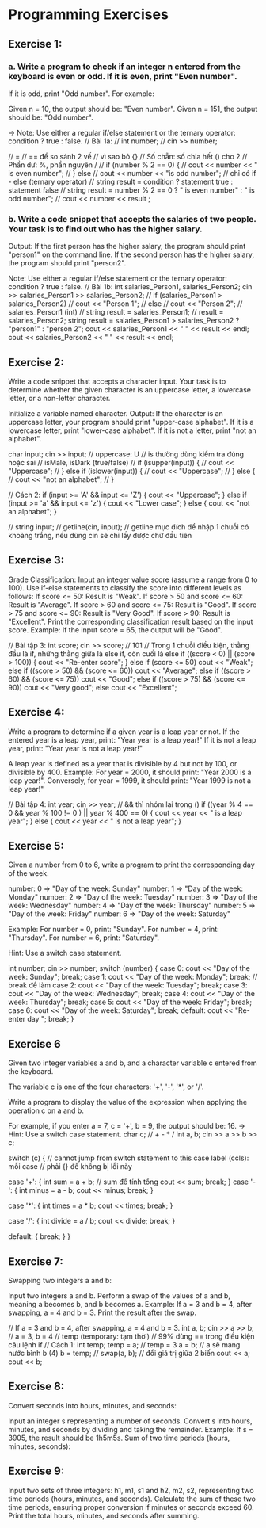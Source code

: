 # Programming Exercises
## Exercise 1:

### a. Write a program to check if an integer n entered from the keyboard is even or odd. If it is even, print "Even number".
If it is odd, print "Odd number". For example:

Given n = 10, the output should be: "Even number". 
Given n = 151, the output should be: "Odd number".

-> Note: Use either a regular if/else statement or the ternary operator: condition ? true : false.
// Bài 1a:
// int number;
// cin >> number;

// =
// == để so sánh 2 vế
// vì sao bỏ {}
// Số chẵn: số chia hết () cho 2
// Phần dư: %, phần nguyên /
// if (number % 2 == 0) {
//   cout << number << " is even number";
// } else
//   cout << number << "is odd number";
// chỉ có if - else (ternary operator)
// string result = condition ? statement true : statement false
// string result  = number % 2 == 0 ? " is even number" : " is odd number";
// cout << number << result ;


### b. Write a code snippet that accepts the salaries of two people. Your task is to find out who has the higher salary.
Output: If the first person has the higher salary, the program should print "person1" on the command line. 
If the second person has the higher salary, the program should print "person2".

Note: Use either a regular if/else statement or the ternary operator: condition ? true : false.
// Bài 1b:
int salaries_Person1, salaries_Person2;
cin >> salaries_Person1 >> salaries_Person2;
// if (salaries_Person1 > salaries_Person2)
//   cout << "Person 1";
// else
//   cout << "Person 2";
// salaries_Person1 (int)
// string result = salaries_Person1;
// result = salaries_Person2;
string result = salaries_Person1 > salaries_Person2 ? "person1" : "person 2";
cout << salaries_Person1 << " " << result << endl;
cout << salaries_Person2 << " " << result << endl;


## Exercise 2:
Write a code snippet that accepts a character input. Your task is to determine whether the given character is an uppercase letter, a lowercase letter, or a non-letter character.

Initialize a variable named character.
Output: If the character is an uppercase letter, your program should print "upper-case alphabet".
If it is a lowercase letter, print "lower-case alphabet".
If it is not a letter, print "not an alphabet".

char input;
cin >> input;
// uppercase: U
// is thường dùng kiểm tra đúng hoặc sai
// isMale, isDark (true/false)
// if (isupper(input)) {
//   cout << "Uppercase";
// } else if (islower(input)) {
//   cout << "Uppercase";
// } else {
//   cout << "not an alphabet";
// }

// Cách 2:
if (input >= 'A' && input <= 'Z') {
  cout << "Uppercase";
} else if (input >= 'a' && input <= 'z') {
  cout << "Lower case";
} else {
  cout << "not an alphabet";
}

// string input; 
// getline(cin, input); // getline mục đích để nhập 1 chuỗi có khoảng trắng, nếu dùng cin sẽ chỉ lấy được chữ đầu tiên

## Exercise 3:
Grade Classification:
Input an integer value score (assume a range from 0 to 100).
Use if-else statements to classify the score into different levels as follows:
If score <= 50: Result is "Weak".
If score > 50 and score <= 60: Result is "Average".
If score > 60 and score <= 75: Result is "Good".
If score > 75 and score <= 90: Result is "Very Good".
If score > 90: Result is "Excellent".
Print the corresponding classification result based on the input score.
Example: If the input score = 65, the output will be "Good".

// Bài tập 3:
int score;
cin >> score; // 101 
// Trong 1 chuỗi điều kiện, thằng đầu là if, những thằng giữa là else if, còn cuối là else
if ((score < 0) || (score > 100)) {
  cout << "Re-enter score";
} 
else if (score <= 50)
  cout << "Weak";
else if ((score > 50) && (score <= 60))
  cout << "Average";
else if ((score > 60) && (score <= 75))
  cout << "Good";
else if ((score > 75) && (score <= 90))
  cout << "Very good";
else
  cout << "Excellent";

## Exercise 4:
Write a program to determine if a given year is a leap year or not. If the entered year is a leap year, print: "Year year is a leap year!" If it is not a leap year, print: "Year year is not a leap year!"

A leap year is defined as a year that is divisible by 4 but not by 100, or divisible by 400. 
Example: For year = 2000, it should print: "Year 2000 is a leap year!".
Conversely, for year = 1999, it should print: "Year 1999 is not a leap year!"

// Bài tập 4:
int year;
cin >> year;
// && thì nhóm lại trong ()
if ((year % 4 == 0 && year % 100 != 0 ) || year % 400 == 0) {
  cout << year << " is a leap year";
} else {
  cout << year << " is not a leap year";
}

## Exercise 5:
Given a number from 0 to 6, write a program to print the corresponding day of the week.

number: 0 => "Day of the week: Sunday" 
number: 1 => "Day of the week: Monday" 
number: 2 => "Day of the week: Tuesday" 
number: 3 => "Day of the week: Wednesday" 
number: 4 => "Day of the week: Thursday" 
number: 5 => "Day of the week: Friday" 
number: 6 => "Day of the week: Saturday" 

Example: For number = 0, print: "Sunday". 
For number = 4, print: "Thursday". For number = 6, print: "Saturday".

Hint: Use a switch case statement.

int number;
cin >> number;
switch (number) {
case 0:
  cout << "Day of the week: Sunday";
  break;
case 1:
  cout << "Day of the week: Monday";
  break;
  // break để làm
case 2:
  cout << "Day of the week: Tuesday";
  break;
case 3:
  cout << "Day of the week: Wednesday";
  break;
case 4:
  cout << "Day of the week: Thursday";
  break;
case 5:
  cout << "Day of the week: Friday";
  break;
case 6:
  cout << "Day of the week: Saturday";
  break;
default:
  cout << "Re-enter day ";
  break;
}

## Exercise 6
Given two integer variables a and b, and a character variable c entered from the keyboard.

The variable c is one of the four characters: '+', '-', '*', or '/'.

Write a program to display the value of the expression when applying the operation c on a and b.

For example, if you enter a = 7, c = '+', b = 9, the output should be: 16. -> Hint: Use a switch case statement.
char c; // + - * /
int a, b;
cin >> a >> b >> c;

switch (c) {
  // cannot jump from switch statement to this case label (ccls): mỗi case
  // phải {} để không bị lỗi này

case '+': {
  int sum = a + b; // sum để tính tổng
  cout << sum;
  break;
}
case '-': {
  int minus = a - b;
  cout << minus;
  break;
}

case '*': {
  int times = a * b;
  cout << times;
  break;
}

case '/': {
  int divide = a / b;
  cout << divide;
  break;
}

default: {
  break;
}
}

## Exercise 7:
Swapping two integers a and b:

Input two integers a and b.
Perform a swap of the values of a and b, meaning a becomes b, and b becomes a.
Example: If a = 3 and b = 4, after swapping, a = 4 and b = 3.
Print the result after the swap.

// If a = 3 and b = 4, after swapping, a = 4 and b = 3.
int a, b;
cin >> a >> b; // a = 3, b = 4
// temp (temporary: tạm thời)
// 99% dùng == trong điều kiện câu lệnh if
// Cách 1:
int temp;
temp = a; // temp = 3
a = b;    // a sẽ mang nước bình b (4)
b = temp;
// swap(a, b); // đổi giá trị giữa 2 biến
cout << a;
cout << b;

## Exercise 8:
Convert seconds into hours, minutes, and seconds:

Input an integer s representing a number of seconds.
Convert s into hours, minutes, and seconds by dividing and taking the remainder.
Example: If s = 3905, the result should be 1h5m5s.
Sum of two time periods (hours, minutes, seconds):

## Exercise 9:
Input two sets of three integers: h1, m1, s1 and h2, m2, s2, representing two time periods (hours, minutes, and seconds).
Calculate the sum of these two time periods, ensuring proper conversion if minutes or seconds exceed 60.
Print the total hours, minutes, and seconds after summing.